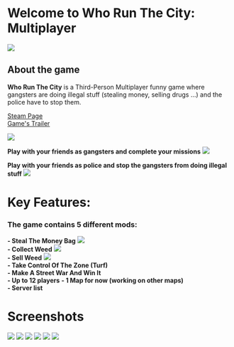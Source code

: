 # Welcome to Who Run The City: Multiplayer
![](https://shared.akamai.steamstatic.com/store_item_assets/steam/apps/1943060/header.jpg?t=1676054855)

## About the game

**Who Run The City** is a Third-Person Multiplayer funny game where gangsters are doing illegal stuff (stealing money, selling drugs ...) and the police have to stop them.

[Steam Page](https://store.steampowered.com/app/1943060/Who_Run_The_City_Multiplayer/)  
[Game's Trailer](https://www.youtube.com/watch?v=q1y4GBcETPo)

![](https://shared.akamai.steamstatic.com/store_item_assets/steam/apps/1943060/ss_ae6813446d54f89e6a45dcfda2a0530dfbfbb640.600x338.jpg?t=1676054855)

**Play with your friends as gangsters and complete your missions** ![](https://shared.akamai.steamstatic.com/store_item_assets/steam/apps/1943060/extras/Gang_Icon00.png?t=1676054855)

**Play with your friends as police and stop the gangsters from doing illegal stuff** ![](https://shared.akamai.steamstatic.com/store_item_assets/steam/apps/1943060/extras/Police_Icon00.png?t=1676054855)


# Key Features:

### The game contains 5 different mods:

**- Steal The Money Bag** ![](https://shared.akamai.steamstatic.com/store_item_assets/steam/apps/1943060/extras/Money_Bag_Icon.png?t=1676054855)  
**- Collect Weed** ![](https://shared.akamai.steamstatic.com/store_item_assets/steam/apps/1943060/extras/Box_Icon.png?t=1676054855)  
**- Sell Weed** ![](https://shared.akamai.steamstatic.com/store_item_assets/steam/apps/1943060/extras/Weed_Icon.png?t=1676054855)  
**- Take Control Of The Zone (Turf)**  
**- Make A Street War And Win It**   
**- Up to 12 players** 
**- 1 Map for now (working on other maps)**   
**- Server list**   


# Screenshots
![](https://shared.akamai.steamstatic.com/store_item_assets/steam/apps/1943060/ss_d1806a7061fb7e2387174f2005539c5143bf6398.600x338.jpg?t=1676054855)
![](https://shared.akamai.steamstatic.com/store_item_assets/steam/apps/1943060/ss_76867b20d061f96741ca84c2780705cf12f7b727.600x338.jpg?t=1676054855)
![](https://shared.akamai.steamstatic.com/store_item_assets/steam/apps/1943060/ss_90059183c7fe47832af7aa7c0e71ee66a569ba76.600x338.jpg?t=1676054855)
![](https://shared.akamai.steamstatic.com/store_item_assets/steam/apps/1943060/ss_ae6813446d54f89e6a45dcfda2a0530dfbfbb640.600x338.jpg?t=1676054855)
![](https://shared.akamai.steamstatic.com/store_item_assets/steam/apps/1943060/ss_f4e5fcc5ac0903ec2d99f5c2058fc87a29a78d26.600x338.jpg?t=1676054855)
![](https://shared.akamai.steamstatic.com/store_item_assets/steam/apps/1943060/ss_6b6993b402f442c73522a0ffc155bcb041587f38.600x338.jpg?t=1676054855)

